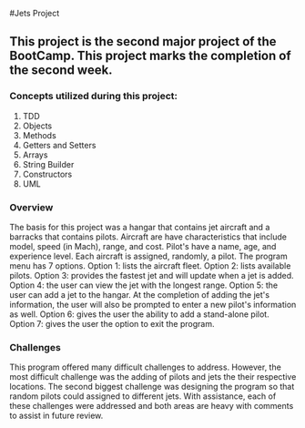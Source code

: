 #Jets Project

## This project is the second major project of the BootCamp. This project marks the completion of the second week.

### Concepts utilized during this project:

1. TDD
2. Objects
3. Methods
4. Getters and Setters
5. Arrays
6. String Builder
7. Constructors
8. UML

### Overview

The basis for this project was a hangar that contains jet aircraft and a barracks that contains pilots. Aircraft are have characteristics that include model, speed (in Mach), range, and cost. Pilot's have a name, age, and experience level. Each aircraft is assigned, randomly, a pilot. The program menu has 7 options. Option 1: lists the aircraft fleet. Option 2: lists available pilots. Option 3: provides the fastest jet and will update when a jet is added. Option 4: the user can view the jet with the longest range. Option 5: the user can add a jet to the hangar. At the completion of adding the jet's information, the user will also be prompted to enter a new pilot's information as well. Option 6: gives the user the ability to add a stand-alone pilot. Option 7: gives the user the option to exit the program. 

### Challenges

This program offered many difficult challenges to address. However, the most difficult challenge was the adding of pilots and jets the their respective locations. The second biggest challenge was designing the program so that random pilots could assigned to different jets. With assistance, each of these challenges were addressed and both areas are heavy with comments to assist in future review. 



